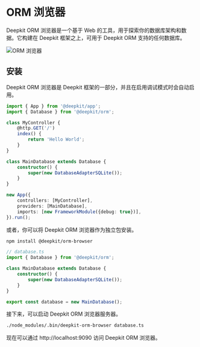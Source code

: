 # ORM 浏览器

Deepkit ORM 浏览器是一个基于 Web 的工具，用于探索你的数据库架构和数据。它构建在 Deepkit 框架之上，可用于 Deepkit ORM 支持的任何数据库。

![ORM 浏览器](/assets/screenshots-orm-browser/content-editing.png)

## 安装

Deepkit ORM 浏览器是 Deepkit 框架的一部分，并且在启用调试模式时会自动启用。

```typescript
import { App } from '@deepkit/app';
import { Database } from '@deepkit/orm';

class MyController {
    @http.GET('/')
    index() {
        return 'Hello World';
    }
}

class MainDatabase extends Database {
    constructor() {
        super(new DatabaseAdapterSQLite());
    }
}

new App({
    controllers: [MyController],
    providers: [MainDatabase],
    imports: [new FrameworkModule({debug: true})],
}).run();
```

或者，你可以将 Deepkit ORM 浏览器作为独立包安装。

```bash
npm install @deepkit/orm-browser
```

```typescript
// database.ts
import { Database } from '@deepkit/orm';

class MainDatabase extends Database {
    constructor() {
        super(new DatabaseAdapterSQLite());
    }
}

export const database = new MainDatabase();
```

接下来，可以启动 Deepkit ORM 浏览器服务器。

```sh
./node_modules/.bin/deepkit-orm-browser database.ts
```

现在可以通过 http://localhost:9090 访问 Deepkit ORM 浏览器。